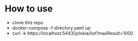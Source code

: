 # How to use
  - clone this repo
  - docker-compose  -f directory.yaml up
  - curl -k https://localhost:5443/jolokia/list?maxResult=1000